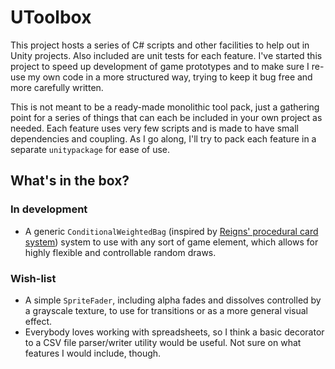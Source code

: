 # UToolbox

This project hosts a series of C# scripts and other facilities to help out in Unity projects. Also included are unit tests for each feature. I've started this project to speed up development of game prototypes and to make sure I re-use my own code in a more structured way, trying to keep it bug free and more carefully written.

This is not meant to be a ready-made monolithic tool pack, just a gathering point for a series of things that can each be included in your own project as needed. Each feature uses very few scripts and is made to have small dependencies and coupling. As I go along, I'll try to pack each feature in a separate `unitypackage` for ease of use.

## What's in the box?

### In development

- A generic `ConditionalWeightedBag` (inspired by [Reigns' procedural card system](https://www.youtube.com/watch?v=tDdtbh-oUTU&t=2s)) system to use with any sort of game element, which allows for highly flexible and controllable random draws.

### Wish-list

- A simple `SpriteFader`, including alpha fades and dissolves controlled by a grayscale texture, to use for transitions or as a more general visual effect.
- Everybody loves working with spreadsheets, so I think a basic decorator to a CSV file parser/writer utility would be useful. Not sure on what features I would include, though.
